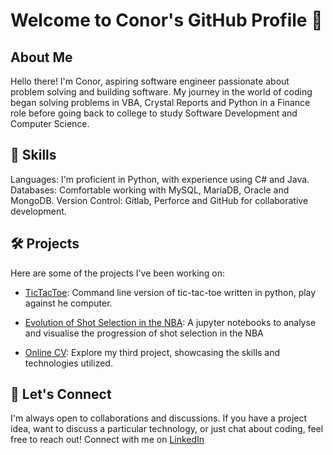 # Welcome to Conor's GitHub Profile 👋

## About Me
Hello there! I'm Conor, aspiring software engineer passionate about problem solving and building software. My journey in the world of coding began solving problems in VBA, Crystal Reports and Python in a Finance role before going back to college to study Software Development and Computer Science.

## 🚀 Skills
Languages: I'm proficient in Python, with experience using C# and Java.
Databases: Comfortable working with MySQL, MariaDB, Oracle and MongoDB.
Version Control: Gitlab, Perforce and GitHub for collaborative development.

## 🛠️ Projects
Here are some of the projects I've been working on:

* [TicTacToe](https://github.com/cwmcfeely/TicTacToe): Command line version of tic-tac-toe written in python, play against he computer.

* [Evolution of Shot Selection in the NBA](https://github.com/cwmcfeely/Data-Science-in-Python/blob/master/Assignment1/19204085_ConorMcFeely.ipynb):  A jupyter notebooks to analyse and visualise the progression of shot selection in the NBA

* [Online CV](https://github.com/cwmcfeely/Portfolio1): Explore my third project, showcasing the skills and technologies utilized.

## 🤝 Let's Connect
I'm always open to collaborations and discussions. If you have a project idea, want to discuss a particular technology, or just chat about coding, feel free to reach out! Connect with me on [LinkedIn](https://www.linkedin.com/in/cwmcfeely/)
